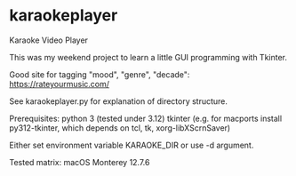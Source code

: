 # karaokeplayer
Karaoke Video Player

This was my weekend project to learn a little GUI programming with Tkinter.

Good site for tagging "mood", "genre", "decade": https://rateyourmusic.com/

See karaokeplayer.py for explanation of directory structure.

Prerequisites:
python 3 (tested under 3.12)
tkinter (e.g. for macports install py312-tkinter, which depends on tcl, tk, xorg-libXScrnSaver)

Either set environment variable KARAOKE_DIR or use -d argument.

Tested matrix:
macOS Monterey 12.7.6
